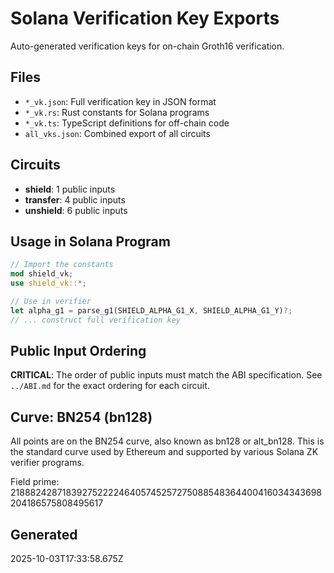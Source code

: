 # Solana Verification Key Exports

Auto-generated verification keys for on-chain Groth16 verification.

## Files

- `*_vk.json`: Full verification key in JSON format
- `*_vk.rs`: Rust constants for Solana programs
- `*_vk.ts`: TypeScript definitions for off-chain code
- `all_vks.json`: Combined export of all circuits

## Circuits

- **shield**: 1 public inputs
- **transfer**: 4 public inputs
- **unshield**: 6 public inputs

## Usage in Solana Program

```rust
// Import the constants
mod shield_vk;
use shield_vk::*;

// Use in verifier
let alpha_g1 = parse_g1(SHIELD_ALPHA_G1_X, SHIELD_ALPHA_G1_Y)?;
// ... construct full verification key
```

## Public Input Ordering

**CRITICAL**: The order of public inputs must match the ABI specification.
See `../ABI.md` for the exact ordering for each circuit.

## Curve: BN254 (bn128)

All points are on the BN254 curve, also known as bn128 or alt_bn128.
This is the standard curve used by Ethereum and supported by various Solana ZK verifier programs.

Field prime: 21888242871839275222246405745257275088548364400416034343698204186575808495617

## Generated

2025-10-03T17:33:58.675Z
